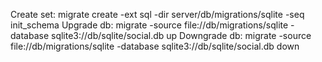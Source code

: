 Create set:
migrate create -ext sql -dir server/db/migrations/sqlite -seq init_schema
Upgrade db:
migrate -source file://db/migrations/sqlite -database sqlite3://db/sqlite/social.db up
Downgrade db:
migrate -source file://db/migrations/sqlite -database sqlite3://db/sqlite/social.db down
